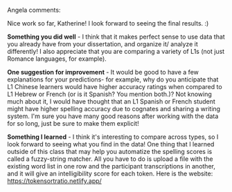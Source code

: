 

Angela comments:

Nice work so far, Katherine! I look forward to seeing the final results. :)

**Something you did well** - I think that it makes perfect sense to use data that you already have from your dissertation, and organize it/ analyze it differently! I also appreciate that you are comparing a variety of L1s (not just Romance languages, for example). 

**One suggestion for improvement** - It would be good to have a few explanations for your predictions- for example, why do you anticipate that L1 Chinese learners would have higher accuracy ratings when compared to L1 Hebrew or French (or is it Spanish? You mention both.)? Not knowing much about it, I would have thought that an L1 Spanish or French student might have higher spelling accuracy due to cognates and sharing a writing system. I'm sure you have many good reasons after working with the data for so long, just be sure to make them explicit! 

**Something I learned** - I think it's interesting to compare across types, so I look forward to seeing what you find in the data! One thing that I learned outside of this class that may help you automatize the spelling scores is called a fuzzy-string matcher. All you have to do is upload a file with the existing word list in one row and the participant transcriptions in another, and it will give an intelligibility score for each token. Here is the website: https://tokensortratio.netlify.app/ 